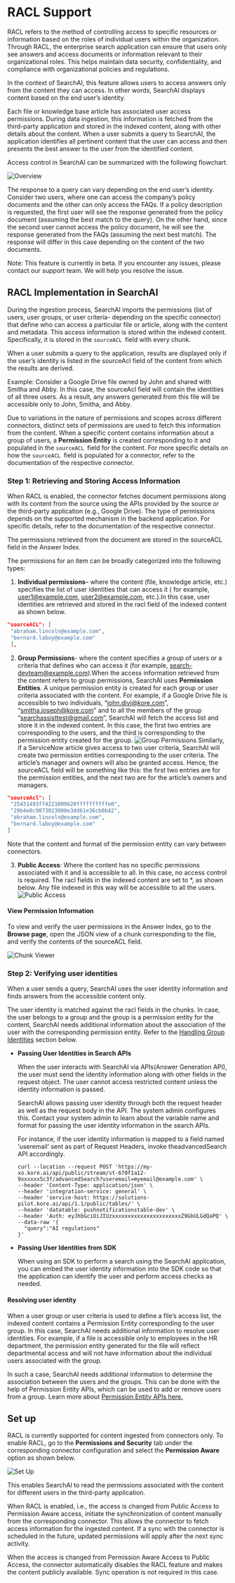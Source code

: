 # RACL Support

RACL refers to the method of controlling access to specific resources or information based on the roles of individual users within the organization. Through RACL, the enterprise search application can ensure that users only see answers and access documents or information relevant to their organizational roles. This helps maintain data security, confidentiality, and compliance with organizational policies and regulations.

In the context of SearchAI, this feature allows users to access answers only from the content they can access. In other words, SearchAI displays content based on the end user’s identity. 

Each file or knowledge base article has associated user access permissions. During data ingestion, this information is fetched from the third-party application and stored in the indexed content, along with other details about the content. When a user submits a query to SearchAI, the application identifies all pertinent content that the user can access and then presents the best answer to the user from the identified content.  

Access control in SearchAI can be summarized with the following flowchart. 

![Overview](../images/connectors/racl/overview1.png "RACL overview")


The response to a query can vary depending on the end user’s identity.  Consider two users, where one can access the company’s policy documents and the other can only access the FAQs. If a policy description is requested, the first user will see the response generated from the policy document (assuming the best match to the query). On the other hand, since the second user cannot access the policy document, he will see the response generated from the FAQs (assuming the next best match). The response will differ in this case depending on the content of the two documents. 

Note: This feature is currently in beta. If you encounter any issues, please contact our support team. We will help you resolve the issue.  

## RACL Implementation in SearchAI

During the ingestion process, SearchAI imports the permissions (list of users, user groups, or user criteria- depending on the specific connector) that define who can access a particular file or article, along with the content and metadata. This access information is stored within the indexed content. Specifically, it is stored in the <code>sourceACL </code></strong>field with every chunk.

When a user submits a query to the application, results are displayed only if the user’s identity is listed in the sourceAcl field of the content from which the results are derived.

Example: Consider a Google Drive file owned by John and shared with Smitha and Abby. In this case, the sourceAcl field will contain the identities of all three users. As a result, any answers generated from this file will be accessible only to John, Smitha, and Abby.

Due to variations in the nature of permissions and scopes across different connectors, distinct sets of permissions are used to fetch this information from the content. When a specific content contains information about a group of users, a **Permission Entity** is created corresponding to it and populated in the `sourceACL `field for the content. For more specific details on how the `sourceACL `field is populated for a connector, refer to the documentation of the respective connector.

### **Step 1: Retrieving and Storing Access Information**

When RACL is enabled, the connector fetches document permissions along with its content from the source using the APIs provided by the source or the third-party application (e.g., Google Drive).  The type of permissions depends on the supported mechanism in the backend application. For specific details, refer to the documentation of the respective connector.

The permissions retrieved from the document are stored in the sourceACL field in the Answer Index.

The permissions for an item can be broadly categorized into the following types:

1. **Individual permissions**– where the content (file, knowledge article, etc.) specifies the list of user identities that can access it ( for example, user1@example.com, user2@example.com, etc.).In this case, user identities are retrieved and stored in the racl field of the indexed content as shown below. 
```json
"sourceACL": [
 "abraham.lincoln@example.com",
 "bernard.laboy@example.com"
 ],

```

2. **Group Permissions**- where the content specifies a group of users or a criteria that defines who can access it (for example, search-devteam@example.com).When the access information retrieved from the content refers to group permissions, SearchAI uses **Permission Entities**. A unique permission entity is created for each group or user criteria associated with the content. For example, if a Google Drive file is accessible to two individuals, “john.divi@kore.com”, “smitha.joseph@kore.com” and to all the members of the group “searchassisttest@gmail.com”, SearchAI will fetch the access list and store it in the indexed content. In this case, the first two entries are corresponding to the users, and the third is corresponding to the permission entity created for the group. 
![Group Permissions](../images/connectors/racl/group-permissions.png "Group Permissions")
Similarly, if a ServiceNow article gives access to two user criteria, SearchAI will create two permission entities corresponding to the user criteria. The article’s manager and owners will also be granted access. Hence, the sourceACL field will be something like this: the first two entries are for the permission entities, and the next two are for the article’s owners and managers.
```json
"sourceAcl": [
 "25431493ff4221009b20ffffffffffe0",
 "29b4e0c9873023000e3dd61e36cb0b42",
 "abraham.lincoln@example.com",
 "bernard.laboy@example.com"
]
```
Note that the content and format of the permission entity can vary between connectors.

3. **Public Access**: Where the content has no specific permissions associated with it and is accessible to all. In this case, no access control is required. The racl fields in the indexed content are set to *, as shown below. Any file indexed in this way will be accessible to all the users.
![Public Access](../images/connectors/racl/public-access.png "public-access")


#### View Permission Information

To view and verify the user permissions in the Answer Index, go to the **Browse page**, open the JSON view of a chunk corresponding to the file, and verify the contents of the sourceACL field. 

![Chunk Viewer](../images/connectors/racl/chunk-viewer.png "Chunk Viewer")

### **Step 2: Verifying user identities**

When a user sends a query, SearchAI uses the user identity information and finds answers from the accessible content only. 

The user identity is matched against the racl fields in the chunks. In case, the user belongs to a group and the group is a permission entity for the content, SearchAI needs additional information about the association of the user with the corresponding permission entity. Refer to the [Handling Group Identities](https://docs.kore.ai/searchassist/manage-content-sources/racl-overview/#Resolving_user_identity) section below.  

* **Passing User Identities in Search APIs**

    When the user interacts with SearchAI via APIs(Answer Generation API), the user must send the identity information along with other fields in the request object. The user cannot access restricted content unless the identity information is passed.


    SearchAI allows passing user identity through both the request header as well as the request body in the API. The system admin configures this. Contact your system admin to learn about the variable name and format for passing the user identity information in the search APIs. 


    For instance, if the user identity information is mapped to a field named ‘useremail’ sent as part of Request Headers, invoke theadvancedSearch API accordingly. 


    ```
    curl --location --request POST 'https://my-xo.kore.ai/api/public/stream/st-670f1a12-9xxxxxx5c3f/advancedSearch?useremail=myemail@example.com' \
    --header 'Content-Type: application/json' \
    --header 'integration-service: general' \
    --header 'service-host: https://solutions-pilot.kore.ai/api/1.1/public/tables/' \
    --header 'datatable: pushnotificationstable-dev' \
    --header 'Auth: eyJhbGciOiJIUzxxxxxxxxxxxxxxxxxxxxxxZ9GbULGdQaPQ' \
    --data-raw '{
      "query":"AI regulations"
    }'
    ```


* **Passing User Identities from SDK**

    When using an SDK to perform a search using the SearchAI application, you can embed the user identity information into the SDK code so that the application can identify the user and perform access checks as needed. 



#### **Resolving user identity**

When a user group or user criteria is used to define a file’s access list, the indexed content contains a Permission Entity corresponding to the user group. In this case, SearchAI needs additional information to resolve user identities. For example, if a file is accessible only to employees in the HR department, the permission entity generated for the file will reflect departmental access and will not have information about the individual users associated with the group. 

In such a case, SearchAI needs additional information to determine the association between the users and the groups. This can be done with the help of Permission Entity APIs, which can be used to add or remove users from a group. Learn more about [Permission Entity APIs here.](/docs/xo/apis/searchai/permission-entity-apis.md) 

## Set up 

RACL is currently supported for content ingested from connectors only. To enable RACL, go to the **Permissions and Security** tab under the corresponding connector configuration and select the **Permission Aware** option as shown below.

![Set Up](images/connectors/racl/set-up.png "Set Up")

This enables SearchAI to read the permissions associated with the content for different users in the third-party application. 

When RACL is enabled, i.e., the access is changed from Public Access to Permission Aware access, initiate the synchronization of content manually from the corresponding connector. This allows the connector to fetch access information for the ingested content. If a sync with the connector is scheduled in the future, updated permissions will apply after the next sync activity.

When the access is changed from Permission Aware Access to Public Access, the connector automatically disables the RACL feature and makes the content publicly available. Sync operation is not required in this case.

